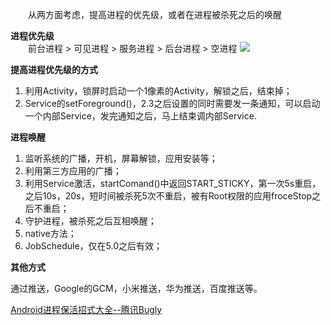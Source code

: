 &#8195;&#8195;从两方面考虑，提高进程的优先级，或者在进程被杀死之后的唤醒

**进程优先级**</br>
&#8195;&#8195;前台进程 > 可见进程 > 服务进程 > 后台进程 > 空进程
![](http://ww1.sinaimg.cn/large/afdaace3ly1feseik6r4vj20go08n0ul.jpg)

**提高进程优先级的方式**</br>

1. 利用Activity，锁屏时启动一个1像素的Activity，解锁之后，结束掉；
2. Service的setForeground()，2.3之后设置的同时需要发一条通知，可以启动一个内部Service，发完通知之后，马上结束调内部Service.

**进程唤醒**

1. 监听系统的广播，开机，屏幕解锁，应用安装等；
2. 利用第三方应用的广播；
3. 利用Service激活，startComand()中返回START_STICKY，第一次5s重启，之后10s，20s，短时间被杀死5次不重启，被有Root权限的应用froceStop之后不重启；
4. 守护进程，被杀死之后互相唤醒；
5. native方法；
6. JobSchedule，仅在5.0之后有效；

**其他方式**

通过推送，Google的GCM，小米推送，华为推送，百度推送等。

[Android进程保活招式大全--腾讯Bugly](http://dev.qq.com/topic/57ac4a0ea374c75371c08ce8)
